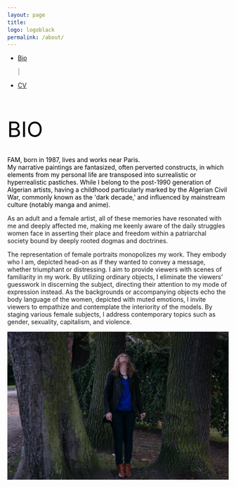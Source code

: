 ```yaml
---
layout: page
title: 
logo: logoblack
permalink: /about/
---
```


<nav class="navbarshop">

 <ul>
      <li class="nav-item">
        <a href="{{ site.baseurl }}/biography/">Bio</a>
       </li>
     
 <span aria-hidden="true" style="color: grey">|</span>
       <li class="nav-item">
       <a href="{{ site.baseurl }}/cv/">CV</a>
       </li>
  </ul>
</nav>
  


<br><br>


<span style="color: Black; text-align: center;"> <font size="8">BIO </font> </span>

<p style="color: black; text-align: left;">
<br>
FAM, born in 1987, lives and works near Paris. <br>
My narrative paintings are fantasized, often perverted constructs, in 
which elements from my personal life are transposed into surrealistic or
 hyperrealistic pastiches. While I belong to the post-1990 generation of
 Algerian artists, having a childhood particularly marked by the 
Algerian Civil War, commonly known as the 'dark decade,' and influenced 
by mainstream culture (notably manga and anime).

As an adult and a female artist, all of these memories have resonated
 with me and deeply affected me, making me keenly aware of the daily 
struggles women face in asserting their place and freedom within a 
patriarchal society bound by deeply rooted dogmas and doctrines.

The representation of female portraits monopolizes my work. They 
embody who I am, depicted head-on as if they wanted to convey a message,
 whether triumphant or distressing. I aim to provide viewers with scenes
 of familiarity in my work. By utilizing ordinary objects, I eliminate 
the viewers’ guesswork in discerning the subject, directing their 
attention to my mode of expression instead. As the backgrounds or 
accompanying objects echo the body language of the women, depicted with 
muted emotions, I invite viewers to empathize and contemplate the 
interiority of the models. By staging various female subjects, I address
 contemporary topics such as gender, sexuality, capitalism, and 
violence.
<!-- 
Before embarking on her career as an artist, FAM studied computer science and pursued two years of a PhD thesis at Paris 1 Panthéon-Sorbonne university, which she dropped and devoted entirely to her art.
FAM has exhibited her work in different art fairs and galleries around her area in France, Germany, United States. She works with different media such as digital painting, digital collage, oil and acrylic painting, drawing, and printmaking to explore themes like psychological states, beauty, identity, the body, gender, doctrines and cognitive biases, social issues,  time and technology.
Fam’s artistic goal is to question rather than cast judgment. -->
</p>

<!-- <span style="color: black;">
Human faces and bodies have always attracted me. I find the human body fascinating in its complex system of expression and movement that varies from person to person. A big believer in the multi-dimensionality of beauty, I try to unveil its different hidden layers, showing it using different lenses. I like to explore the way in which figures express emotions through body language which can be read at a glance; bringing invisible things like human social interactions to life.
</span> -->

![RestezChezVous](/img/artist/artist1.JPG) 

<!-- 
<span style="color: black;">
Artiste visuel Française. Basée en région parisienne. 
</span>  
<span style="color: black;"> <br>
Elle a initié son parcours artistique après avoir poursuivi des études en informatique et effectué deux années de thèse de doctorat à l'université Paris 1 Panthéon-Sorbonne. Néanmoins, elle a opté pour se consacrer entièrement à sa passion artistique. </span> 

<span style="color: black;">
Elle a eu l'opportunité de présenter son travail dans diverses galeries et salons d'art, en France et à l'étranger, notamment en Allemagne et aux États-Unis. Son exploration artistique l'a conduite à expérimenter différents médias, tels que la peinture numérique, le collage numérique, la peinture à l'huile et à l'acrylique, le dessin et la gravure. Ses sujets de prédilection englobent les états psychologiques, la beauté, l'identité, le corps, le genre, les doctrines et les biais cognitifs, les problèmes sociaux, le temps et la technologie. Son objectif artistique réside avant tout dans la création de réflexions profondes plutôt que dans le jugement. </span> 

<span style="color: black;">
Les visages et les corps humains ont toujours exercé une fascination sur elle. Elle discerne en leur complexité une richesse inestimable, caractérisée par des expressions et des mouvements uniques propres à chaque individu. Elle est persuadée de la multidimensionnalité de la beauté, et c'est pourquoi elle s'efforce de révéler ses couches cachées par le biais d'une variété d'approches artistiques. Son exploration se concentre sur la manière dont les figures humaines expriment leurs émotions par le langage corporel, une richesse qui demeure invisible à l'œil nu mais qui peut être interprétée par un simple coup d'œil. De cette manière, elle donne vie à des éléments invisibles, tels que les interactions sociales humaines, au sein de son travail artistique.
</span> -->


